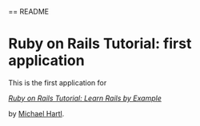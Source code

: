 == README

# Ruby on Rails Tutorial: first application
This is the first application for[*Ruby on Rails Tutorial: Learn Rails by Example*](http://railstutorial.org/)by [Michael Hartl](http://michaelhartl.com/).